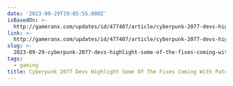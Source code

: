```yaml
---
date: '2023-09-29T19:05:55.000Z'
isBasedOn: >-
  http://gameranx.com/updates/id/477407/article/cyberpunk-2077-devs-highlight-some-of-the-fixes-coming-with-patch-2-01/
link: >-
  http://gameranx.com/updates/id/477407/article/cyberpunk-2077-devs-highlight-some-of-the-fixes-coming-with-patch-2-01/
slug: >-
  2023-09-29-cyberpunk-2077-devs-highlight-some-of-the-fixes-coming-with-patch-201
tags:
  - gaming
title: Cyberpunk 2077 Devs Highlight Some Of The Fixes Coming With Patch 2.01
---
```


